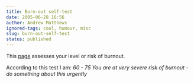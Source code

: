```yaml
---
title: Burn-out self-test
date: 2005-06-28 16:56
author: Andrew Matthews
ignored-tags: cool, humour, misc
slug: burn-out-self-test
status: published
---
```


This [page](http://www.mindtools.com/pages/article/newTCS_08.htm) assesses your level or risk of burnout.

According to this test I am:
*60 - 75
You are at very severe risk of burnout - do something about this urgently*
